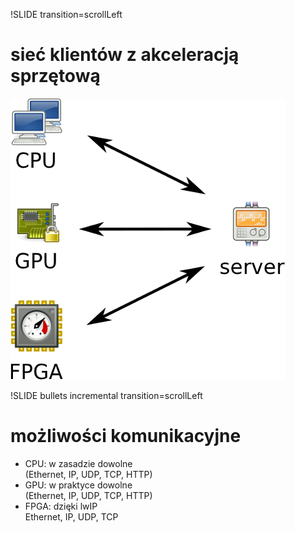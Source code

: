 !SLIDE transition=scrollLeft
# sieć klientów z akceleracją sprzętową
![network](network.png)

!SLIDE bullets incremental transition=scrollLeft
# możliwości komunikacyjne
* CPU: w zasadzie dowolne<br />(Ethernet, IP, UDP, TCP, HTTP)
* GPU: w praktyce dowolne<br />(Ethernet, IP, UDP, TCP, HTTP)
* FPGA: dzięki lwIP<br />Ethernet, IP, UDP, TCP
